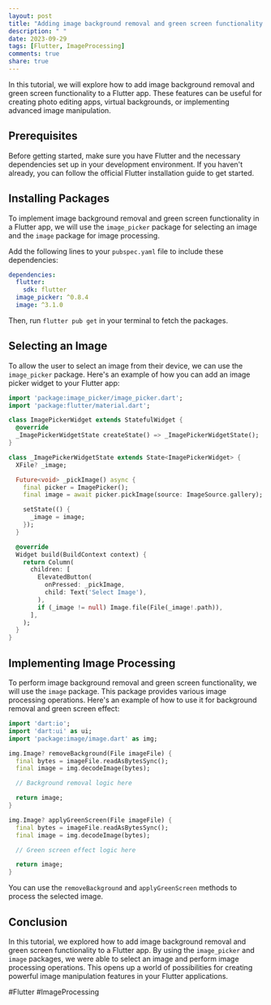 ```yaml
---
layout: post
title: "Adding image background removal and green screen functionality in a Flutter app"
description: " "
date: 2023-09-29
tags: [Flutter, ImageProcessing]
comments: true
share: true
---
```


In this tutorial, we will explore how to add image background removal and green screen functionality to a Flutter app. These features can be useful for creating photo editing apps, virtual backgrounds, or implementing advanced image manipulation.

## Prerequisites
Before getting started, make sure you have Flutter and the necessary dependencies set up in your development environment. If you haven't already, you can follow the official Flutter installation guide to get started.

## Installing Packages
To implement image background removal and green screen functionality in a Flutter app, we will use the `image_picker` package for selecting an image and the `image` package for image processing.

Add the following lines to your `pubspec.yaml` file to include these dependencies:

```yaml
dependencies:
  flutter:
    sdk: flutter
  image_picker: ^0.8.4
  image: ^3.1.0
```

Then, run `flutter pub get` in your terminal to fetch the packages.

## Selecting an Image
To allow the user to select an image from their device, we can use the `image_picker` package. Here's an example of how you can add an image picker widget to your Flutter app:

```dart
import 'package:image_picker/image_picker.dart';
import 'package:flutter/material.dart';

class ImagePickerWidget extends StatefulWidget {
  @override
  _ImagePickerWidgetState createState() => _ImagePickerWidgetState();
}

class _ImagePickerWidgetState extends State<ImagePickerWidget> {
  XFile? _image;

  Future<void> _pickImage() async {
    final picker = ImagePicker();
    final image = await picker.pickImage(source: ImageSource.gallery);

    setState(() {
      _image = image;
    });
  }

  @override
  Widget build(BuildContext context) {
    return Column(
      children: [
        ElevatedButton(
          onPressed: _pickImage,
          child: Text('Select Image'),
        ),
        if (_image != null) Image.file(File(_image!.path)),
      ],
    );
  }
}
```

## Implementing Image Processing
To perform image background removal and green screen functionality, we will use the `image` package. This package provides various image processing operations. Here's an example of how to use it for background removal and green screen effect:

```dart
import 'dart:io';
import 'dart:ui' as ui;
import 'package:image/image.dart' as img;

img.Image? removeBackground(File imageFile) {
  final bytes = imageFile.readAsBytesSync();
  final image = img.decodeImage(bytes);

  // Background removal logic here

  return image;
}

img.Image? applyGreenScreen(File imageFile) {
  final bytes = imageFile.readAsBytesSync();
  final image = img.decodeImage(bytes);

  // Green screen effect logic here

  return image;
}
```

You can use the `removeBackground` and `applyGreenScreen` methods to process the selected image.

## Conclusion
In this tutorial, we explored how to add image background removal and green screen functionality to a Flutter app. By using the `image_picker` and `image` packages, we were able to select an image and perform image processing operations. This opens up a world of possibilities for creating powerful image manipulation features in your Flutter applications.

#Flutter #ImageProcessing